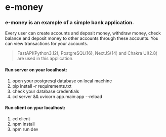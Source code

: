 # e-money

### e-money is an example of a simple bank application.


Every user can create accounts and deposit money, withdraw money, check balance and deposit money to other accounts through these accounts. You can view transactions for your accounts.


> FastAPI(Python3.12), PostgreSQL(16), NextJS(14) and Chakra UI(2.8) are used in this application.

<h4>Run server on your localhost: </h4>

1. open your postgresql database on local machine
2. pip install -r requirements.txt
3. check your database credentials
4. cd server && uvicorn app.main:app --reload

<h4>Run client on ypur localhost: </h4>

1. cd client
2. npm install
3. npm run dev

